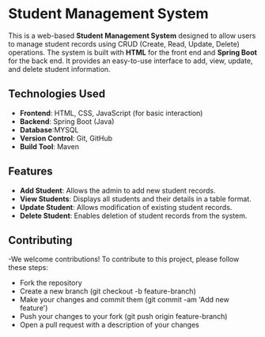 # Student Management System

This is a web-based **Student Management System** designed to allow users to manage student records using CRUD (Create, Read, Update, Delete) operations. The system is built with **HTML** for the front end and **Spring Boot** for the back end. It provides an easy-to-use interface to add, view, update, and delete student information.

## Technologies Used

- **Frontend**: HTML, CSS, JavaScript (for basic interaction)
- **Backend**: Spring Boot (Java)
- **Database**:MYSQL
- **Version Control**: Git, GitHub
- **Build Tool**: Maven

## Features

- **Add Student**: Allows the admin to add new student records.
- **View Students**: Displays all students and their details in a table format.
- **Update Student**: Allows modification of existing student records.
- **Delete Student**: Enables deletion of student records from the system.

## Contributing
-We welcome contributions! To contribute to this project, please follow these steps:

- Fork the repository
- Create a new branch (git checkout -b feature-branch)
- Make your changes and commit them (git commit -am 'Add new feature')
- Push your changes to your fork (git push origin feature-branch)
- Open a pull request with a description of your changes
